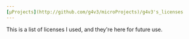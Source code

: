 ```yaml
---
[µProjects](http://github.com/g4v3/microProjects)/g4v3's_licenses
---
```

This is a list of licenses I used, and they're here for future use.
